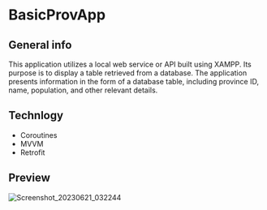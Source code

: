 # BasicProvApp

## General info
This application utilizes a local web service or API built using XAMPP. Its purpose is to display a table retrieved from a database. The application presents information in the form of a database table, including province ID, name, population, and other relevant details.

## Technlogy
* Coroutines
* MVVM
* Retrofit

## Preview
![Screenshot_20230621_032244](https://github.com/dwibarna/BasicProvApp/assets/81063862/d817cfd5-8446-45ec-9bba-3b994b4d60f1)
